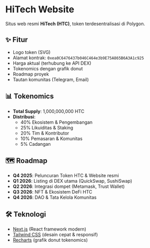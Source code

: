 # HiTech Website

Situs web resmi **HiTech (HTC)**, token terdesentralisasi di Polygon.

## ✨ Fitur
- Logo token (SVG)
- Alamat kontrak: `0xea0C6476437b046C464e3b9E75A865B6A3A1c925`
- Harga aktual (terhubung ke API DEX)
- Tokenomics dengan grafik donut
- Roadmap proyek
- Tautan komunitas (Telegram, Email)

## 📊 Tokenomics
- **Total Supply**: 1,000,000,000 HTC  
- **Distribusi**:
  - 40% Ekosistem & Pengembangan
  - 25% Likuiditas & Staking
  - 20% Tim & Kontributor
  - 10% Pemasaran & Komunitas
  - 5% Cadangan

## 🗺️ Roadmap
- **Q4 2025**: Peluncuran Token HTC & Website resmi  
- **Q1 2026**: Listing di DEX utama (QuickSwap, SushiSwap)  
- **Q2 2026**: Integrasi dompet (Metamask, Trust Wallet)  
- **Q3 2026**: NFT & Ekosistem DeFi HTC  
- **Q4 2026**: DAO & Tata Kelola Komunitas  

## 🛠️ Teknologi
- [Next.js](https://nextjs.org/) (React framework modern)
- [Tailwind CSS](https://tailwindcss.com/) (desain cepat & responsif)
- [Recharts](https://recharts.org/) (grafik donut tokenomics)
